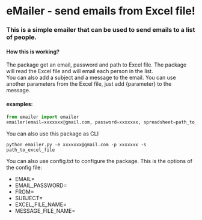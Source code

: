 # eMailer - send emails from Excel file!

### This is a simple emailer that can be used to send emails to a list of people.

#### How this is working?
The package get an email, password and path to Excel file.
The package will read the Excel file and will email each person in the list.  
You can also add a subject and a message to the email.
You can use another parameters from the Excel file, just add {parameter} to the message.

#### examples:
```python
from emailer import emailer
emailer(email=xxxxxxx@gmail.com, password=xxxxxxx, spreadsheet=path_to_excel_file)
```

You can also use this package as CLI
```CommandLine
python emailer.py -e xxxxxxx@gmail.com -p xxxxxxx -s path_to_excel_file
```

You can also use config.txt to configure the package.
This is the options of the config file:  
- EMAIL=
- EMAIL_PASSWORD=
- FROM=
- SUBJECT=
- EXCEL_FILE_NAME=
- MESSAGE_FILE_NAME=


